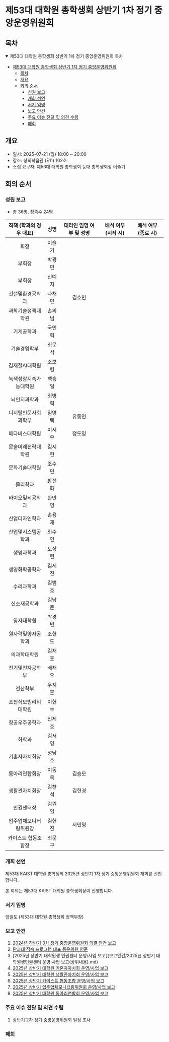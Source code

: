 제53대 대학원 총학생회 상반기 1차 정기 중앙운영위원회 
===

## 목차

<details open>
<summary>제53대 대학원 총학생회 상반기 1차 정기 중앙운영위원회 목차</summary>
  
- [제53대 대학원 총학생회 상반기 1차 정기 중앙운영위원회](#제53대-대학원-총학생회-상반기-1차-정기-중앙운영위원회)
	- [목차](#목차)
	- [개요](#개요)
	- [회의 순서](#회의-순서)
		- [성원 보고](#성원-보고)
		- [개회 선언](#개회-선언)
		- [서기 임명](#서기-임명)
		- [보고 안건](#보고-안건)
		- [주요 이슈 전달 및 의견 수렴](#주요-이슈-전달-및-의견-수렴)
		- [폐회](#폐회)
</details>

## 개요 

- 일시: 2025-07-21 (월) 18:00 ~ 20:00
- 장소: 창의학습관 (E11) 102호
- 소집 요구자: 제53대 대학원 총학생회 등대 총학생회장 이슬기

## 회의 순서
### 성원 보고
- 총 36명, 정족수 24명

| 직책 (학과의 경우 대표) | 성명 | 대리인 임명 여부 및 성명 | 배석 여부 (시작 시) | 배석 여부 (종료 시) |
|:---:|:---:|:---:|:---:|:---:|
| 회장 | 이슬기 |  | 
| 부회장 | 박광민 |  | 
| 부회장 | 신예지 |  |
| 건설및환경공학과 | 나채민 | 김호민 | 
| 과학기술정책대학원 | 손의범 |  | 
| 기계공학과 | 국민혁 |   | 
| 기술경영학부 | 최문석 |  | 
| 김재철AI대학원 | 조보령 |   |
| 녹색성장지속가능대학원 | 백승일 |  | 
| 뇌인지과학과 | 최병혁 |  | 
| 디지털인문사회과학부 | 임영택 | 유동연 | 
| 메타버스대학원 | 이서우 | 정도영  | 
| 문술미래전략대학원 | 김시현 |   | 
| 문화기술대학원 | 조수민 |  | 
| 물리학과 | 황선화 |  | 
| 바이오및뇌공학과 | 한만영 |  | 
| 산업디자인학과 | 손용재 |   | 
| 산업및시스템공학과 | 최수연 |  | 
| 생명과학과 | 도상현 |  | 
| 생명화학공학과 | 김세진 |   | 
| 수리과학과 | 김범호 |  | 
| 신소재공학과 | 김남준 |  |
| 양자대학원 | 박경빈 |   | 
| 원자력및양자공학과 | 조현도 |   | 
| 의과학대학원 | 김재훈 |  |  
| 전기및전자공학부 | 배재우 |   |  
| 전산학부 | 우지훈 |   | 
| 조천식모빌리티대학원 | 이현수 |  |  
| 항공우주공학과 | 진제호 |  |  
| 화학과 | 김서영 |  |  
| 기혼자자치회장 | 정남호 |   |  
| 동아리연합회장 | 이동욱 | 김승모 | 
| 생활관자치회장 | 김찬석 | 김현경 | 
| 인권센터장 | 김원일 |  |  
| 입주업체모니터링위원장 | 김현진 | 서민영 | 
| 카이스트 협동조합장 | 최문구 |   | 
      
### 개회 선언
제53대 KAIST 대학원 총학생회 2025년 상반기 1차 정기 중앙운영위원회 개회를 선언합니다. 

본 회의는 제53대 KAIST 대학원 총학생회장이 진행합니다.

### 서기 임명
임일도 (제53대 대학원 총학생회 정책부장) 

### 보고 안건
1. [2024년 하반기 3차 정기 중앙운영위원회 의결 안건 보고](보고안건/2024년-하반기-3차-정기-중앙운영위원회-의결안건보고.md)
2. [단과대 직속 프로그램 대표 중운위원 인준](의결안건/2025-중운위원-인준.md)
3. [2025년 상반기 대학원생 인권센터 운영/사업 보고](보고안건/2025년 상반기 대학원생인권센터 운영:사업 보고(상위내용).md) 
4. [2025년 상반기 대학원 기혼자자치회 운영/사업 보고](보고안건/2025년도-상반기-대학원-기혼자자치회-운영-사업-보고.md) 
5. [2025년 상반기 대학원 생활관자치회 운영/사업 보고](보고안건/대학원생활관자치회-2025-상반기-운영사업보고.md) 
6. [2025년 상반기 카이스트 협동조합 운영/사업 보고](보고안건/카이스트협동조합-2025년-상반기-운영사업보고.md) 
7. [2025년 상반기 입주업체모니터링위원회 운영/사업 보고](보고안건/입주업체모니터링위원회-2025년-상반기-운영사업보고.md) 
8. [2025년 상반기 대학원 동아리연합회 운영/사업 보고](보고안건/대학원동아리연합회-2025년-상반기-운영사업보고.md)


### 주요 이슈 전달 및 의견 수렴
1. 상반기 2차 정기 중앙운영위원회 일정 조사 

### 폐회
